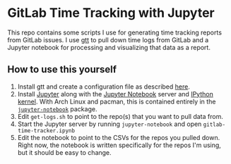 # GitLab Time Tracking with Jupyter

This repo contains some scripts I use for generating time tracking reports from GitLab issues. I use [gtt](https://github.com/kriskbx/gitlab-time-tracker) to pull down time logs from GitLab and a Jupyter notebook for processing and visualizing that data as a report.

## How to use this yourself

1. Install gtt and create a configuration file as described [here](https://github.com/kriskbx/gitlab-time-tracker/blob/master/documentation.md#installation).
2. Install [Jupyter](https://jupyter.org/) along with the [Jupyter Notebook](https://github.com/jupyter/notebook) server and [IPython kernel](https://ipython.org/). With Arch Linux and pacman, this is contained entirely in the [`jupyter-notebook`](https://www.archlinux.org/packages/community/any/jupyter-notebook/) package.
2. Edit `get-logs.sh` to point to the repo(s) that you want to pull data from.
3. Start the Jupyter server by running `jupyter-notebook` and open `gitlab-time-tracker.ipynb`
4. Edit the notebook to point to the CSVs for the repos you pulled down. Right now, the notebook is written specifically for the repos I'm using, but it should be easy to change.
